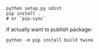 ```command
python setup.py sdist 
pip install .
# or `pip-sync`
```
If actually want to publish package:
```command
python -m pip install build twine
```